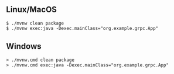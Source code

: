 ## Linux/MacOS
```shell
$ ./mvnw clean package
$ ./mvnw exec:java -Dexec.mainClass="org.example.grpc.App" 
```

## Windows
```shell
> ./mvnw.cmd clean package
> ./mvnw.cmd exec:java -Dexec.mainClass="org.example.grpc.App" 
```
